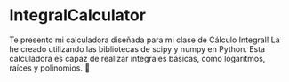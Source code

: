 ﻿# IntegralCalculator
Te presento mi calculadora diseñada para mi clase de Cálculo Integral! La he creado utilizando las bibliotecas de scipy y numpy en Python. Esta calculadora es capaz de realizar integrales básicas, como logaritmos, raíces y polinomios. 📕
